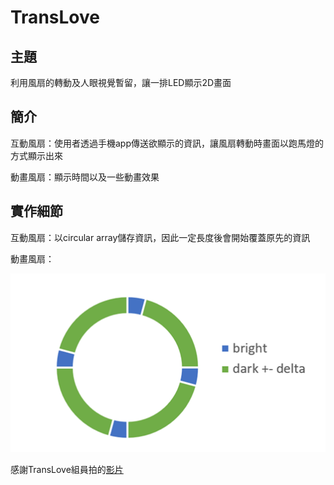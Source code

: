 # TransLove
## 主題
利用風扇的轉動及人眼視覺暫留，讓一排LED顯示2D畫面

## 簡介
互動風扇：使用者透過手機app傳送欲顯示的資訊，讓風扇轉動時畫面以跑馬燈的方式顯示出來

動畫風扇：顯示時間以及一些動畫效果

## 實作細節
互動風扇：以circular array儲存資訊，因此一定長度後會開始覆蓋原先的資訊

動畫風扇：

![](img/bright_dark.png)

感謝TransLove組員拍的[影片](https://drive.google.com/file/d/1thJAmzimf2tKKtVldifW-y-2IbbCIKAz/view)
